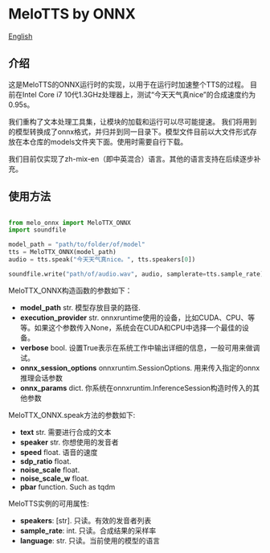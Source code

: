 # MeloTTS by ONNX
[English](./README.md)

## 介绍
这是MeloTTS的ONNX运行时的实现，以用于在运行时加速整个TTS的过程。
目前在Intel Core i7 10代1.3GHz处理器上，测试“今天天气真nice”的合成速度约为0.95s。

我们重构了文本处理工具集，让模块的加载和运行可以尽可能提速。
我们将用到的模型转换成了onnx格式，并归并到同一目录下。模型文件目前以大文件形式存放在本仓库的models文件夹下面。使用时需要自行下载。

我们目前仅实现了zh-mix-en（即中英混合）语言。其他的语言支持在后续逐步补充。

## 使用方法

```python

from melo_onnx import MeloTTX_ONNX
import soundfile

model_path = "path/to/folder/of/model"
tts = MeloTTX_ONNX(model_path)
audio = tts.speak("今天天气真nice。", tts.speakers[0])

soundfile.write("path/of/audio.wav", audio, samplerate=tts.sample_rate)

```

MeloTTX_ONNX构造函数的参数如下：
- **model_path** str. 模型存放目录的路径.
- **execution_provider** str. onnxruntime使用的设备，比如CUDA、CPU、等等。如果这个参数传入None，系统会在CUDA和CPU中选择一个最佳的设备。
- **verbose** bool. 设置True表示在系统工作中输出详细的信息，一般可用来做调试。
- **onnx_session_options** onnxruntim.SessionOptions. 用来传入指定的onnx推理会话参数
- **onnx_params** dict. 你系统在onnxruntim.InferenceSession构造时传入的其他参数

MeloTTX_ONNX.speak方法的参数如下:
- **text** str. 需要进行合成的文本
- **speaker** str. 你想使用的发音者
- **speed** float. 语音的速度
- **sdp_ratio** float.
- **noise_scale** float.
- **noise_scale_w** float.
- **pbar** function. Such as tqdm

MeloTTS实例的可用属性:
- **speakers**: [str]. 只读。有效的发音者列表
- **sample_rate**: int. 只读。合成结果的采样率
- **language**: str. 只读。当前使用的模型的语言